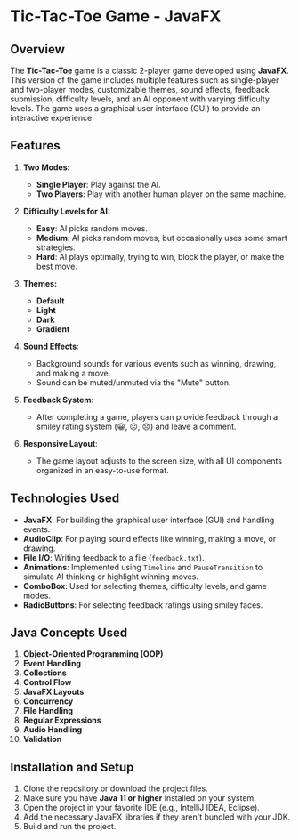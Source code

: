 
# Tic-Tac-Toe Game - JavaFX

## Overview

The **Tic-Tac-Toe** game is a classic 2-player game developed using **JavaFX**. This version of the game includes multiple features such as single-player and two-player modes, customizable themes, sound effects, feedback submission, difficulty levels, and an AI opponent with varying difficulty levels. The game uses a graphical user interface (GUI) to provide an interactive experience.

## Features

1. **Two Modes:**
   - **Single Player**: Play against the AI.
   - **Two Players**: Play with another human player on the same machine.
   
2. **Difficulty Levels for AI:**
   - **Easy**: AI picks random moves.
   - **Medium**: AI picks random moves, but occasionally uses some smart strategies.
   - **Hard**: AI plays optimally, trying to win, block the player, or make the best move.
   
3. **Themes:**
   - **Default**
   - **Light**
   - **Dark**
   - **Gradient**

4. **Sound Effects**:
   - Background sounds for various events such as winning, drawing, and making a move.
   - Sound can be muted/unmuted via the "Mute" button.

5. **Feedback System**:
   - After completing a game, players can provide feedback through a smiley rating system (😀, 😐, 😞) and leave a comment.

6. **Responsive Layout**:
   - The game layout adjusts to the screen size, with all UI components organized in an easy-to-use format.

## Technologies Used

- **JavaFX**: For building the graphical user interface (GUI) and handling events.
- **AudioClip**: For playing sound effects like winning, making a move, or drawing.
- **File I/O**: Writing feedback to a file (`feedback.txt`).
- **Animations**: Implemented using `Timeline` and `PauseTransition` to simulate AI thinking or highlight winning moves.
- **ComboBox**: Used for selecting themes, difficulty levels, and game modes.
- **RadioButtons**: For selecting feedback ratings using smiley faces.

## Java Concepts Used

1. **Object-Oriented Programming (OOP)**
2. **Event Handling**
3. **Collections**
4. **Control Flow**
5. **JavaFX Layouts**
6. **Concurrency**
7. **File Handling**
8. **Regular Expressions**
9. **Audio Handling**
10. **Validation**

## Installation and Setup

1. Clone the repository or download the project files.
2. Make sure you have **Java 11 or higher** installed on your system.
3. Open the project in your favorite IDE (e.g., IntelliJ IDEA, Eclipse).
4. Add the necessary JavaFX libraries if they aren't bundled with your JDK.
5. Build and run the project.



